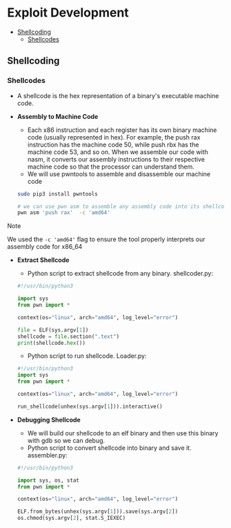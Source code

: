 # Exploit Development
- [Shellcoding](#shellcoding)
    - [Shellcodes](#shellcodes)

## Shellcoding
### Shellcodes
- A shellcode is the hex representation of a binary's executable machine code.
- **Assembly to Machine Code**
    - Each x86 instruction and each register has its own binary machine code (usually represented in hex). For example, the push rax instruction has the machine code 50, while push rbx has the machine code 53, and so on. When we assemble our code with nasm, it converts our assembly instructions to their respective machine code so that the processor can understand them.
    - We will use pwntools to assemble and disassemble our machine code

    ```bash
    sudo pip3 install pwntools

    # we can use pwn asm to assemble any assembly code into its shellcode
    pwn asm 'push rax'  -c 'amd64'
    ```

> [!NOTE]
> We used the `-c 'amd64'` flag to ensure the tool properly interprets our assembly code for x86_64

- **Extract Shellcode**
    - Python script to extract shellcode from any binary. shellcoder.py:

    ```python
    #!/usr/bin/python3

    import sys
    from pwn import *

    context(os="linux", arch="amd64", log_level="error")

    file = ELF(sys.argv[1])
    shellcode = file.section(".text")
    print(shellcode.hex())
    ```
    - Python script to run shellcode. Loader.py:
    ```python
    #!/usr/bin/python3
    import sys
    from pwn import *

    context(os="linux", arch="amd64", log_level="error")

    run_shellcode(unhex(sys.argv[1])).interactive()
    ``` 

- **Debugging Shellcode**
    - We will build our shellcode to an elf binary and then use this binary with gdb so we can debug. 
    - Python script to convert shellcode into binary and save it. assembler.py: 
    ```python
    #!/usr/bin/python3

    import sys, os, stat
    from pwn import *

    context(os="linux", arch="amd64", log_level="error")

    ELF.from_bytes(unhex(sys.argv[1])).save(sys.argv[2])
    os.chmod(sys.argv[2], stat.S_IEXEC)
    ```
